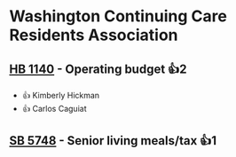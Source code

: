 # Washington Continuing Care Residents Association

## [HB 1140](/bill/2023-24/hb/1140/) - Operating budget 👍2  
* 👍 Kimberly Hickman
* 👍 Carlos Caguiat

## [SB 5748](/bill/2023-24/sb/5748/) - Senior living meals/tax 👍1  
